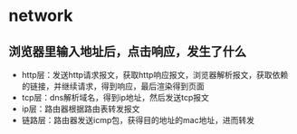 # network

## 浏览器里输入地址后，点击响应，发生了什么

- http层：发送http请求报文，获取http响应报文，浏览器解析报文，获取依赖的链接，并继续请求，得到响应，最后渲染得到页面
- tcp层：dns解析域名，得到ip地址，然后发送tcp报文
- ip层：路由器根据路由表转发报文
- 链路层：路由器发送icmp包，获得目的地址的mac地址，进而转发
